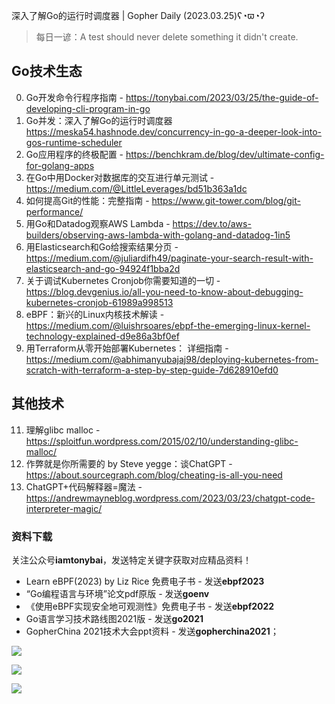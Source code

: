 深入了解Go的运行时调度器 | Gopher Daily (2023.03.25)ʕ◔ϖ◔ʔ

>每日一谚：A test should never delete something it didn't create.

## Go技术生态

0. Go开发命令行程序指南 - https://tonybai.com/2023/03/25/the-guide-of-developing-cli-program-in-go
1. Go并发：深入了解Go的运行时调度器 https://meska54.hashnode.dev/concurrency-in-go-a-deeper-look-into-gos-runtime-scheduler
2. Go应用程序的终极配置 - https://benchkram.de/blog/dev/ultimate-config-for-golang-apps
3. 在Go中用Docker对数据库的交互进行单元测试 - https://medium.com/@LittleLeverages/bd51b363a1dc
4. 如何提高Git的性能：完整指南 - https://www.git-tower.com/blog/git-performance/
5. 用Go和Datadog观察AWS Lambda - https://dev.to/aws-builders/observing-aws-lambda-with-golang-and-datadog-1in5
6. 用Elasticsearch和Go给搜索结果分页 - https://medium.com/@juliardifh49/paginate-your-search-result-with-elasticsearch-and-go-94924f1bba2d
7. 关于调试Kubernetes Cronjob你需要知道的一切 - https://blog.devgenius.io/all-you-need-to-know-about-debugging-kubernetes-cronjob-61989a998513
8. eBPF：新兴的Linux内核技术解读 - https://medium.com/@luishrsoares/ebpf-the-emerging-linux-kernel-technology-explained-d9e86a3bf0ef
9. 用Terraform从零开始部署Kubernetes： 详细指南 - https://medium.com/@abhimanyubajaj98/deploying-kubernetes-from-scratch-with-terraform-a-step-by-step-guide-7d628910efd0

## 其他技术

11. 理解glibc malloc - https://sploitfun.wordpress.com/2015/02/10/understanding-glibc-malloc/
12. 作弊就是你所需要的 by Steve yegge：谈ChatGPT - https://about.sourcegraph.com/blog/cheating-is-all-you-need
13. ChatGPT+代码解释器=魔法 - https://andrewmayneblog.wordpress.com/2023/03/23/chatgpt-code-interpreter-magic/

### 资料下载

关注公众号**iamtonybai**，发送特定关键字获取对应精品资料！

* Learn eBPF(2023) by Liz Rice 免费电子书 - 发送**ebpf2023**
* “Go编程语言与环境”论文pdf原版 - 发送**goenv**
* 《使用eBPF实现安全地可观测性》免费电子书 - 发送**ebpf2022**
* Go语言学习技术路线图2021版 - 发送**go2021**
* GopherChina 2021技术大会ppt资料 - 发送**gopherchina2021**；

![](https://mmbiz.qpic.cn/mmbiz_png/cH6WzfQ94mb54jsFJZ3Knmz8obUsf3PBShthmdSw5E01TcYmUReGkj0BWpxHak1HlnlzHvLmKax53YSGr7aNlA/0?wx_fmt=png)

![](https://mmbiz.qpic.cn/mmbiz_png/cH6WzfQ94mZsOgPXTXZgWiaE03ib9r9WFJXC6xJCA5Y6VSesOZqlGxYfODibvR7UPGxiaM7SZZNQZkRtggPXEfBdwQ/0?wx_fmt=png)

![](https://mmbiz.qpic.cn/mmbiz_png/cH6WzfQ94mb54jsFJZ3Knmz8obUsf3PBrSoqeMvoWCticN2cpU64fJ0FYQdXJhP7ia7WRh8628uOAsQYeE2NibRRw/0?wx_fmt=png)

